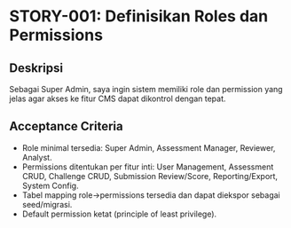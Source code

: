 # STORY-001: Definisikan Roles dan Permissions

## Deskripsi
Sebagai Super Admin, saya ingin sistem memiliki role dan permission yang jelas agar akses ke fitur CMS dapat dikontrol dengan tepat.

## Acceptance Criteria
- Role minimal tersedia: Super Admin, Assessment Manager, Reviewer, Analyst.
- Permissions ditentukan per fitur inti: User Management, Assessment CRUD, Challenge CRUD, Submission Review/Score, Reporting/Export, System Config.
- Tabel mapping role→permissions tersedia dan dapat diekspor sebagai seed/migrasi.
- Default permission ketat (principle of least privilege).

